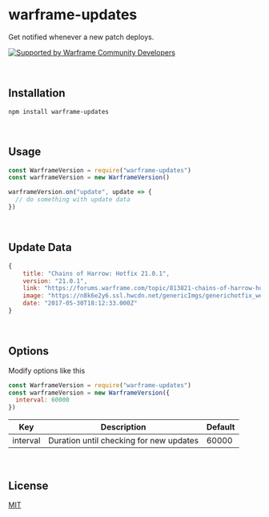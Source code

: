# warframe-updates
Get notified whenever a new patch deploys.

[![Supported by Warframe Community Developers](https://raw.githubusercontent.com/Warframe-Community-Developers/banner/master/banner.png)](https://github.com/WFCD "Supported by Warframe Community Developers")

<br>

## Installation
`npm install warframe-updates`

<br>

## Usage
```js
const WarframeVersion = require("warframe-updates")
const warframeVersion = new WarframeVersion()

warframeVersion.on("update", update => {
  // do something with update data
})
```

<br>

## Update Data
```js
{ 
    title: "Chains of Harrow: Hotfix 21.0.1",
    version: "21.0.1",
    link: "https://forums.warframe.com/topic/813821-chains-of-harrow-hotfix-2101/",
    image: "https://n8k6e2y6.ssl.hwcdn.net/genericImgs/generichotfix_website.jpg"
    date: "2017-05-30T18:12:33.000Z"
}
```

<br>

## Options
Modify options like this
```js
const WarframeVersion = require("warframe-updates")
const warframeVersion = new WarframeVersion({
  interval: 60000
})
```

| Key | Description | Default |
| --- | ----------- | ------- |
| interval | Duration until checking for new updates | 60000 |

<br>

## License
[MIT](/LICENSE)
